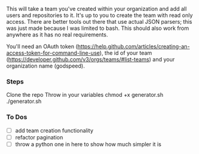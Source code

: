 This will take a team you've created within your organization and add all users and repositories to it.  It's up to you to create the team with read only access.  There are better tools out there that use actual JSON parsers; this was just made because I was limited to bash.  This should also work from anywhere as it has no real requirements.

You'll need an OAuth token (https://help.github.com/articles/creating-an-access-token-for-command-line-use), the id of your team (https://developer.github.com/v3/orgs/teams/#list-teams) and your organization name (godspeed).

### Steps
Clone the repo
Throw in your variables
chmod +x generator.sh
./generator.sh

### To Dos
- [ ] add team creation functionality
- [ ] refactor pagination
- [ ] throw a python one in here to show how much simpler it is
